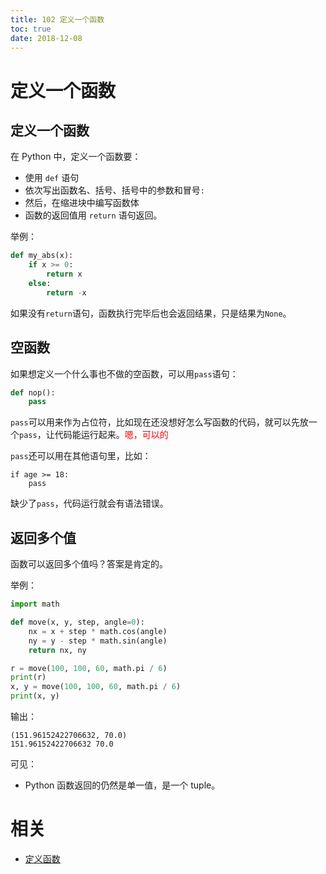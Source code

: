 ```yaml
---
title: 102 定义一个函数
toc: true
date: 2018-12-08
---
```

# 定义一个函数

## 定义一个函数

在 Python 中，定义一个函数要：

- 使用 `def` 语句
- 依次写出函数名、括号、括号中的参数和冒号`:`
- 然后，在缩进块中编写函数体
- 函数的返回值用 `return` 语句返回。

举例：


```py
def my_abs(x):
    if x >= 0:
        return x
    else:
        return -x
```

如果没有`return`语句，函数执行完毕后也会返回结果，只是结果为`None`。


## 空函数

如果想定义一个什么事也不做的空函数，可以用`pass`语句：

```py
def nop():
    pass
```

`pass`可以用来作为占位符，比如现在还没想好怎么写函数的代码，就可以先放一个`pass`，让代码能运行起来。<span style="color:red;">嗯，可以的</span>

`pass`还可以用在其他语句里，比如：

```
if age >= 18:
    pass
```

缺少了`pass`，代码运行就会有语法错误。


## 返回多个值

函数可以返回多个值吗？答案是肯定的。

举例：
```py
import math

def move(x, y, step, angle=0):
    nx = x + step * math.cos(angle)
    ny = y - step * math.sin(angle)
    return nx, ny

r = move(100, 100, 60, math.pi / 6)
print(r)
x, y = move(100, 100, 60, math.pi / 6)
print(x, y)
```

输出：

```
(151.96152422706632, 70.0)
151.96152422706632 70.0
```

可见：

- Python 函数返回的仍然是单一值，是一个 tuple。




# 相关

- [定义函数](https://www.liaoxuefeng.com/wiki/0014316089557264a6b348958f449949df42a6d3a2e542c000/001431679203477b5b364aeba8c4e05a9bd4ec1b32911e2000)
